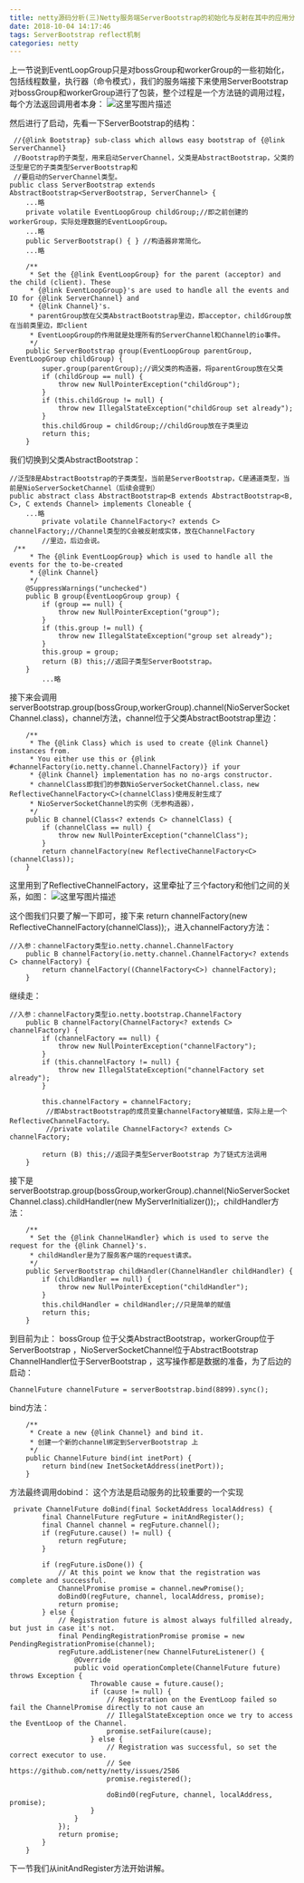 ```yaml
---
title: netty源码分析(三)Netty服务端ServerBootstrap的初始化与反射在其中的应用分析
date: 2018-10-04 14:17:46
tags: ServerBootstrap reflect机制
categories: netty
---
```


上一节说到EventLoopGroup只是对bossGroup和workerGroup的一些初始化，包括线程数量，执行器（命令模式），我们的服务端接下来使用ServerBootstrap对bossGroup和workerGroup进行了包装，整个过程是一个方法链的调用过程，每个方法返回调用者本身：
![这里写图片描述](2018/10/04/netty源码分析-三-Netty服务端ServerBootstrap的初始化与反射在其中的应用分析/20170916120817979.png)
<!-- more -->
然后进行了启动，先看一下ServerBootstrap的结构：

```
 //{@link Bootstrap} sub-class which allows easy bootstrap of {@link ServerChannel}
 //Bootstrap的子类型，用来启动ServerChannel，父类是AbstractBootstrap，父类的泛型是它的子类类型ServerBootstrap和
 //要启动的ServerChannel类型。
public class ServerBootstrap extends AbstractBootstrap<ServerBootstrap, ServerChannel> {
	...略
    private volatile EventLoopGroup childGroup;//即之前创建的workerGroup，实际处理数据的EventLoopGroup。
    ...略
    public ServerBootstrap() { } //构造器非常简化。
	...略

    /**
     * Set the {@link EventLoopGroup} for the parent (acceptor) and the child (client). These
     * {@link EventLoopGroup}'s are used to handle all the events and IO for {@link ServerChannel} and
     * {@link Channel}'s.
     * parentGroup放在父类AbstractBootstrap里边，即acceptor，childGroup放在当前类里边，即client
     * EventLoopGroup的作用就是处理所有的ServerChannel和Channel的io事件。
     */
    public ServerBootstrap group(EventLoopGroup parentGroup, EventLoopGroup childGroup) {
        super.group(parentGroup);//调父类的构造器，将parentGroup放在父类
        if (childGroup == null) {
            throw new NullPointerException("childGroup");
        }
        if (this.childGroup != null) {
            throw new IllegalStateException("childGroup set already");
        }
        this.childGroup = childGroup;//childGroup放在子类里边
        return this;
    }
```
我们切换到父类AbstractBootstrap：

```
//泛型B是AbstractBootstrap的子类类型，当前是ServerBootstrap，C是通道类型，当前是NioServerSocketChannel（后续会提到）
public abstract class AbstractBootstrap<B extends AbstractBootstrap<B, C>, C extends Channel> implements Cloneable {
    ...略
        private volatile ChannelFactory<? extends C> channelFactory;//Channel类型的C会被反射成实体，放在ChannelFactory
        //里边，后边会说。
 /**
     * The {@link EventLoopGroup} which is used to handle all the events for the to-be-created
     * {@link Channel}
     */
    @SuppressWarnings("unchecked")
    public B group(EventLoopGroup group) {
        if (group == null) {
            throw new NullPointerException("group");
        }
        if (this.group != null) {
            throw new IllegalStateException("group set already");
        }
        this.group = group;
        return (B) this;//返回子类型ServerBootstrap。
    }
        ...略
```
接下来会调用serverBootstrap.group(bossGroup,workerGroup).channel(NioServerSocketChannel.class)，channel方法，channel位于父类AbstractBootstrap里边：

```
    /**
     * The {@link Class} which is used to create {@link Channel} instances from.
     * You either use this or {@link #channelFactory(io.netty.channel.ChannelFactory)} if your
     * {@link Channel} implementation has no no-args constructor.
     * channelClass即我们的参数NioServerSocketChannel.class，new ReflectiveChannelFactory<C>(channelClass)使用反射生成了
     * NioServerSocketChannel的实例（无参构造器），
     */
    public B channel(Class<? extends C> channelClass) {
        if (channelClass == null) {
            throw new NullPointerException("channelClass");
        }
        return channelFactory(new ReflectiveChannelFactory<C>(channelClass));
    }
```
这里用到了ReflectiveChannelFactory，这里牵扯了三个factory和他们之间的关系，如图：
![这里写图片描述](2018/10/04/netty源码分析-三-Netty服务端ServerBootstrap的初始化与反射在其中的应用分析/20170916110106930.png)

这个图我们只要了解一下即可，接下来 return channelFactory(new ReflectiveChannelFactory<C>(channelClass));，进入channelFactory方法：

```
//入参：channelFactory类型io.netty.channel.ChannelFactory
    public B channelFactory(io.netty.channel.ChannelFactory<? extends C> channelFactory) {
        return channelFactory((ChannelFactory<C>) channelFactory);
    }
```
继续走：
```
//入参：channelFactory类型io.netty.bootstrap.ChannelFactory
    public B channelFactory(ChannelFactory<? extends C> channelFactory) {
        if (channelFactory == null) {
            throw new NullPointerException("channelFactory");
        }
        if (this.channelFactory != null) {
            throw new IllegalStateException("channelFactory set already");
        }

        this.channelFactory = channelFactory;
         //即AbstractBootstrap的成员变量channelFactory被赋值，实际上是一个ReflectiveChannelFactory。
         //private volatile ChannelFactory<? extends C> channelFactory;

        return (B) this;//返回子类型ServerBootstrap 为了链式方法调用
    }
```

接下是serverBootstrap.group(bossGroup,workerGroup).channel(NioServerSocketChannel.class).childHandler(new MyServerInitializer());，childHandler方法：

```
    /**
     * Set the {@link ChannelHandler} which is used to serve the request for the {@link Channel}'s.
     * childHandler是为了服务客户端的request请求。
     */
    public ServerBootstrap childHandler(ChannelHandler childHandler) {
        if (childHandler == null) {
            throw new NullPointerException("childHandler");
        }
        this.childHandler = childHandler;//只是简单的赋值
        return this;
    }
```
到目前为止：
bossGroup 位于父类AbstractBootstrap，workerGroup位于ServerBootstrap ，NioServerSocketChannel位于AbstractBootstrap
ChannelHandler位于ServerBootstrap ，这写操作都是数据的准备，为了后边的启动：
```
ChannelFuture channelFuture = serverBootstrap.bind(8899).sync();
```

bind方法：

```
    /**
     * Create a new {@link Channel} and bind it.
     * 创建一个新的channel绑定到ServerBootstrap 上
     */
    public ChannelFuture bind(int inetPort) {
        return bind(new InetSocketAddress(inetPort));
    }
```

方法最终调用dobind：
这个方法是启动服务的比较重要的一个实现
```
 private ChannelFuture doBind(final SocketAddress localAddress) {
        final ChannelFuture regFuture = initAndRegister();
        final Channel channel = regFuture.channel();
        if (regFuture.cause() != null) {
            return regFuture;
        }

        if (regFuture.isDone()) {
            // At this point we know that the registration was complete and successful.
            ChannelPromise promise = channel.newPromise();
            doBind0(regFuture, channel, localAddress, promise);
            return promise;
        } else {
            // Registration future is almost always fulfilled already, but just in case it's not.
            final PendingRegistrationPromise promise = new PendingRegistrationPromise(channel);
            regFuture.addListener(new ChannelFutureListener() {
                @Override
                public void operationComplete(ChannelFuture future) throws Exception {
                    Throwable cause = future.cause();
                    if (cause != null) {
                        // Registration on the EventLoop failed so fail the ChannelPromise directly to not cause an
                        // IllegalStateException once we try to access the EventLoop of the Channel.
                        promise.setFailure(cause);
                    } else {
                        // Registration was successful, so set the correct executor to use.
                        // See https://github.com/netty/netty/issues/2586
                        promise.registered();

                        doBind0(regFuture, channel, localAddress, promise);
                    }
                }
            });
            return promise;
        }
    }
```
下一节我们从initAndRegister方法开始讲解。
